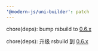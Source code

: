 ```yaml
---
'@modern-js/uni-builder': patch
---
```


chore(deps): bump rsbuild to [0.6.x](https://github.com/web-infra-dev/rsbuild/releases/tag/v0.6.0)

chore(deps): 升级 rsbuild 到 [0.6.x](https://github.com/web-infra-dev/rsbuild/releases/tag/v0.6.0)
